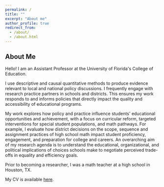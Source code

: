 ```yaml
---
permalink: /
title: ""
excerpt: "About me"
author_profile: true
redirect_from: 
  - /about/
  - /about.html
---
```

## About Me
Hello! I am an Assistant Professor at the University of Florida's College of Education.

I use descriptive and causal quantitative methods to produce evidence relevant to local and national policy discussions. I frequently engage with research practice partners in schools and districts. This ensures my work responds to and informs policies that directly impact the quality and accessibility of educational programs.

My work explores how policy and practice influence students' educational opportunities and achievement, with a focus on curricular reform, targeted interventions for special student populations, and math pathways. For example, I evaluate how district decisions on the scope, sequence and assignment practices of high school math impact student proficiency, engagement, and preparation for college and careers. An overarching aim of my research agenda is to understand the educational, organizational, and political implications of choices schools make to negotiate perceived trade-offs in equality and efficiency goals.

Prior to becoming a researcher, I was a math teacher at a high school in Houston, TX. 

My CV is available [here](https://ehuffaker.github.io/files/EHuffakerCV.pdf). 
